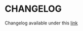 # **CHANGELOG**

Changelog available under this [link](https://energylogserver.com/portal-manage/#data/AOK_KnowledgeBase/list/Changelog)